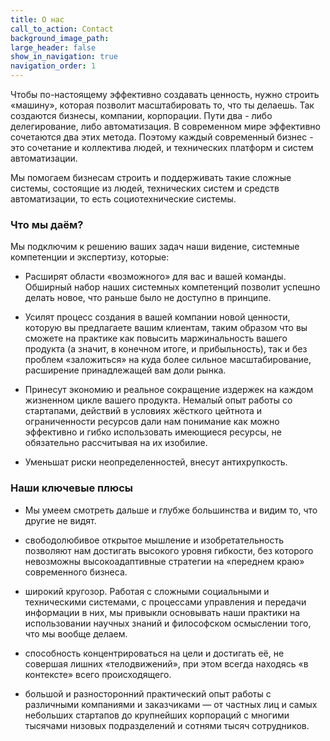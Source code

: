 ```yaml
---
title: О нас
call_to_action: Contact
background_image_path:
large_header: false
show_in_navigation: true
navigation_order: 1
---
```


Чтобы по-настоящему эффективно создавать ценность, нужно строить «машину», которая позволит масштабировать то, что ты делаешь. Так создаются бизнесы, компании, корпорации. Пути два - либо делегирование, либо автоматизация. В современном мире эффективно сочетаются два этих метода. Поэтому каждый современный бизнес - это сочетание и коллектива людей, и технических платформ и систем автоматизации.

Мы помогаем бизнесам строить и поддерживать такие сложные системы, состоящие из людей, технических систем и средств автоматизации, то есть социотехнические системы.



### Что мы даём?

Мы подключим к решению ваших задач наши видение, системные компетенции и экспертизу, которые:

* Расширят области «возможного» для вас и вашей команды. Обширный набор наших системных компетенций позволит успешно делать новое, что раньше было не доступно в принципе.

* Усилят процесс создания в вашей компании новой ценности, которую вы предлагаете вашим клиентам, таким образом что вы сможете на практике как повысить маржинальность вашего продукта (а значит, в конечном итоге, и прибыльность), так и без проблем «заложиться» на куда более сильное масштабирование, расширение принадлежащей вам доли рынка.

* Принесут экономию и реальное сокращение издержек на каждом жизненном цикле вашего продукта. Немалый опыт работы со стартапами, действий в условиях жёсткого цейтнота и ограниченности ресурсов дали нам понимание как можно эффективно и гибко использовать имеющиеся ресурсы, не обязательно рассчитывая на их изобилие.

* Уменьшат риски неопределенностей, внесут антихрупкость.


### Наши ключевые плюсы

* Мы умеем смотреть дальше и глубже большинства и видим то, что другие не видят.

* свободолюбивое открытое мышление и изобретательность позволяют нам достигать высокого уровня гибкости, без которого невозможны высокоадаптивные стратегии на «переднем краю» современного бизнеса.

* широкий кругозор. Работая с сложными социальными и техническими системами, с процессами управления и передачи информации в них, мы привыкли основывать наши практики на использовании научных знаний и философском осмыслении того, что мы вообще делаем.

* способность концентрироваться на цели и достигать её, не совершая лишних «телодвижений», при этом всегда находясь «в контексте» всего происходящего.

* большой и разносторонний практический опыт работы с различными компаниями и заказчиками — от частных лиц и самых небольших стартапов до крупнейших корпораций с многими тысячами низовых подразделений и сотнями тысяч сотрудников.